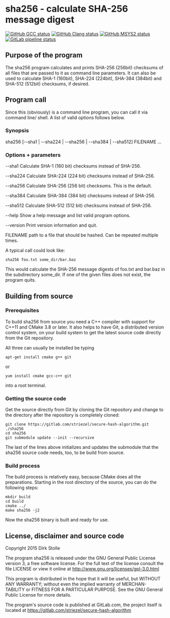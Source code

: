 # sha256 - calculate SHA-256 message digest

[![GitHub GCC status](https://github.com/striezel/secure-hash-algorithm/workflows/GCC/badge.svg)](https://github.com/striezel/secure-hash-algorithm/actions)
[![GitHub Clang status](https://github.com/striezel/secure-hash-algorithm/workflows/Clang/badge.svg)](https://github.com/striezel/secure-hash-algorithm/actions)
[![GitHub MSYS2 status](https://github.com/striezel/secure-hash-algorithm/workflows/MSYS2/badge.svg)](https://github.com/striezel/secure-hash-algorithm/actions)
[![GitLab pipeline status](https://gitlab.com/striezel/secure-hash-algorithm/badges/master/pipeline.svg)](https://gitlab.com/striezel/secure-hash-algorithm/-/pipelines)

## Purpose of the program

The sha256 program calculates and prints SHA-256 (256bit) checksums
of all files that are passed to it as command line parameters.
It can also be used to calculate SHA-1 (160bit), SHA-224 (224bit),
SHA-384 (384bit) and SHA-512 (512bit) checksums, if desired.

## Program call

Since this (obviously) is a command line program, you can call it
via command line/ shell. A list of valid options follows below.


### Synopsis

  sha256 [--sha1 | --sha224 | --sha256 | --sha384 | --sha512] FILENAME ...


### Options + parameters

  --sha1
      Calculate SHA-1 (160 bit) checksums instead of SHA-256.

  --sha224
      Calculate SHA-224 (224 bit) checksums instead of SHA-256.

  --sha256
      Calculate SHA-256 (256 bit) checksums. This is the default.

  --sha384
      Calculate SHA-384 (384 bit) checksums instead of SHA-256.

  --sha512
      Calculate SHA-512 (512 bit) checksums instead of SHA-256.

  --help
      Show a help message and list valid program options.

  --version
      Print version information and quit.

  FILENAME
        path to a file that should be hashed. Can be repeated
        multiple times.

A typical call could look like:

    sha256 foo.txt some_dir/bar.baz

This would calculate the SHA-256 message digests of foo.txt and
bar.baz in the subdirectory some_dir. If one of the given files does
not exist, the program quits.

## Building from source

### Prerequisites

To build sha256 from source you need a C++ compiler with support for C++11 and
CMake 3.8 or later.
It also helps to have Git, a distributed version control system, on your build
system to get the latest source code directly from the Git repository.

All three can usually be installed be typing

    apt-get install cmake g++ git

or

    yum install cmake gcc-c++ git

into a root terminal.

### Getting the source code

Get the source directly from Git by cloning the Git repository and change to
the directory after the repository is completely cloned:

    git clone https://gitlab.com/striezel/secure-hash-algorithm.git ./sha256
    cd sha256
    git submodule update --init --recursive

The last of the lines above initializes and updates the submodule that the
sha256 source code needs, too, to be build from source.

### Build process

The build process is relatively easy, because CMake does all the preparations.
Starting in the root directory of the source, you can do the following steps:

    mkdir build
    cd build
    cmake ../
    make sha256 -j2

Now the sha256 binary is built and ready for use.

## License, disclaimer and source code

Copyright 2015  Dirk Stolle

The program sha256 is released under the GNU General Public License
version 3, a free software license. For the full text of the license
consult the file LICENSE or view it online at
  <http://www.gnu.org/licenses/gpl-3.0.html>

This program is distributed in the hope that it will be useful, but
WITHOUT ANY WARRANTY; without even the implied warranty of MERCHAN-
TABILITY or FITNESS FOR A PARTICULAR PURPOSE.  See the GNU General
Public License for more details.

The program's source code is published at GitLab.com, the
project itself is located at
  <https://gitlab.com/striezel/secure-hash-algorithm>
